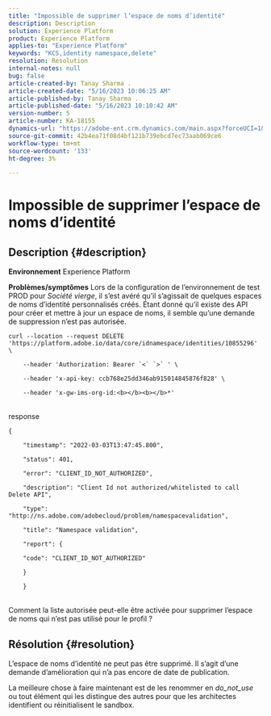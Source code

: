 ```yaml
---
title: "Impossible de supprimer l’espace de noms d’identité"
description: Description
solution: Experience Platform
product: Experience Platform
applies-to: "Experience Platform"
keywords: "KCS,identity namespace,delete"
resolution: Resolution
internal-notes: null
bug: false
article-created-by: Tanay Sharma .
article-created-date: "5/16/2023 10:06:25 AM"
article-published-by: Tanay Sharma .
article-published-date: "5/16/2023 10:10:42 AM"
version-number: 5
article-number: KA-18155
dynamics-url: "https://adobe-ent.crm.dynamics.com/main.aspx?forceUCI=1&pagetype=entityrecord&etn=knowledgearticle&id=5e95044c-d1f3-ed11-8848-6045bd006079"
source-git-commit: 42b4ea71f08d4bf121b739ebcd7ec73aab069ce6
workflow-type: tm+mt
source-wordcount: '133'
ht-degree: 3%

---
```


# Impossible de supprimer l’espace de noms d’identité

## Description {#description}

<b>Environnement</b>
Experience Platform


<b>Problèmes/symptômes</b>
Lors de la configuration de l’environnement de test PROD pour *Société vierge*, il s’est avéré qu’il s’agissait de quelques espaces de noms d’identité personnalisés créés. Étant donné qu’il existe des API pour créer et mettre à jour un espace de noms, il semble qu’une demande de suppression n’est pas autorisée.


```
curl --location --request DELETE 'https://platform.adobe.io/data/core/idnamespace/identities/10855296' \

    --header 'Authorization: Bearer `<` `>` ' \

    --header 'x-api-key: ccb768e25dd346ab915014845876f828' \

    --header 'x-gw-ims-org-id:<b></b><b></b>*'
```


<br>response<br>

```
{

    "timestamp": "2022-03-03T13:47:45.800",

    "status": 401,

    "error": "CLIENT_ID_NOT_AUTHORIZED",

    "description": "Client Id not authorized/whitelisted to call Delete API",

    "type": "http://ns.adobe.com/adobecloud/problem/namespacevalidation",

    "title": "Namespace validation",

    "report": {

    "code": "CLIENT_ID_NOT_AUTHORIZED"

    }

    }
```


<br>Comment la liste autorisée peut-elle être activée pour supprimer l’espace de noms qui n’est pas utilisé pour le profil ?<br>



## Résolution {#resolution}


L’espace de noms d’identité ne peut pas être supprimé. Il s’agit d’une demande d’amélioration qui n’a pas encore de date de publication.

La meilleure chose à faire maintenant est de les renommer en *do_not_use* ou tout élément qui les distingue des autres pour que les architectes identifient ou réinitialisent le sandbox.
